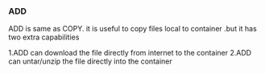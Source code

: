 ### ADD ###
ADD is same as COPY. it is useful to copy files local to container .but it has two extra capabilities

1.ADD can download the file directly from internet to the container 
2.ADD can untar/unzip the file directly into the container 
